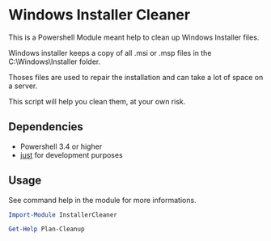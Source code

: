 # Windows Installer Cleaner

This is a Powershell Module meant help to clean up Windows Installer files.

Windows installer keeps a copy of all .msi or .msp files in the C:\Windows\Installer folder.

Thoses files are used to repair the installation and can take a lot of space on a server.

This script will help you clean them, at your own risk.

## Dependencies

- Powershell 3.4 or higher
- [just](https://just.systems/) for development purposes

## Usage

See command help in the module for more informations.

```powershell
Import-Module InstallerCleaner

Get-Help Plan-Cleanup
```
